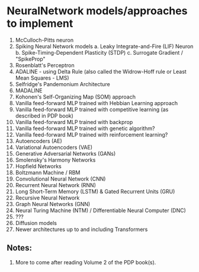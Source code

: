 # NeuralNetwork models/approaches to implement

1.  McCulloch-Pitts neuron
2.  Spiking Neural Network models
    a. Leaky Integrate-and-Fire (LIF) Neuron
    b. Spike-Timing-Dependent Plasticity (STDP)
    c. Surrogate Gradient / "SpikeProp"
3.  Rosenblatt's Perceptron
4.  ADALINE - using Delta Rule (also called the Widrow-Hoff rule or Least Mean Squares - LMS)
5.  Selfridge's Pandemonium Architecture
6.  MADALINE
7.  Kohonen's Self-Organizing Map (SOM) approach
8.  Vanilla feed-forward MLP trained with Hebbian Learning approach
9.  Vanilla feed-forward MLP trained with competitive learning (as described in PDP book)
10. Vanilla feed-forward MLP trained with backprop
11. Vanilla feed-forward MLP trained with genetic algorithm?
12. Vanilla feed-forward MLP trained with reinforcement learning?
13. Autoencoders (AE)
14. Variational Autoencoders (VAE)
15. Generative Adversarial Networks (GANs)
16. Smolensky's Harmony Networks
17. Hopfield Networks
18. Boltzmann Machine / RBM
19. Convolutional Neural Network (CNN)
20. Recurrent Neural Network (RNN)
21. Long Short-Term Memory (LSTM) & Gated Recurrent Units (GRU)
22. Recursive Neural Network
23. Graph Neural Networks (GNN)
24. Neural Turing Machine (NTM) / Differentiable Neural Computer (DNC)
25. ???
26. Diffusion models
27. Newer architectures up to and including Transformers

## Notes:

1. More to come after reading Volume 2 of the PDP book(s).
